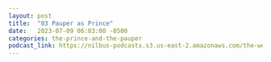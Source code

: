 ```yaml
---
layout: post
title:  "03 Pauper as Prince"
date:   2023-07-09 06:03:00 -0500
categories: the-prince-and-the-pauper
podcast_link: https://nilbus-podcasts.s3.us-east-2.amazonaws.com/the-well-trained-mind/The%20Prince%20and%20the%20Pauper/03%20Pauper%20as%20Prince.mp3
---
```

